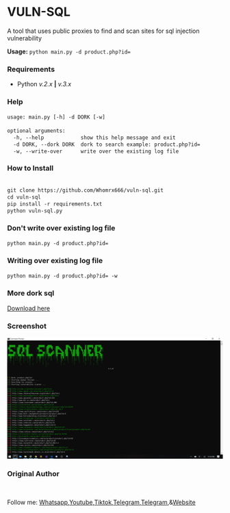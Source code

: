 # VULN-SQL

A tool that uses public proxies to find and scan sites for sql injection vulnerability<br>

__Usage:__ `python main.py -d product.php?id=`

### Requirements
- Python *v.2.x* **|** *v.3.x*

### Help
```
usage: main.py [-h] -d DORK [-w]

optional arguments:
  -h, --help            show this help message and exit
  -d DORK, --dork DORK  dork to search example: product.php?id=
  -w, --write-over      write over the existing log file
```

### How to Install 

```

git clone https://github.com/Whomrx666/vuln-sql.git
cd vuln-sql
pip install -r requirements.txt
python vuln-sql.py
```

### Don't write over existing log file 
`python main.py -d product.php?id=`

### Writing over existing log file 
`python main.py -d product.php?id= -w`

### More dork sql
[Download here](https://www.mediafire.com/file/rfdrbmvqm5wknbv/dork_sql.txt/file)

### Screenshot
<img src="screenshot/vuln-sql.PNG" atl=""/>

### Original Author
<a href="https://github.com/Whomrx666"><img src="https://img.shields.io/badge/Original-Author-brightgreen.svg" alt=""/></a>

Follow me: [Whatsapp](https://wa.me/6287855190571),[Youtube](https://youtube.com/@whomrx666),[Tiktok](https://www.tiktok.com/@whomr.x),[Telegram](https://www.tiktok.com/@whomr.x),[Telegram](https://t.me/@Whomr_X),&[Website](https://whomrxhackers.blogspot.com/)
